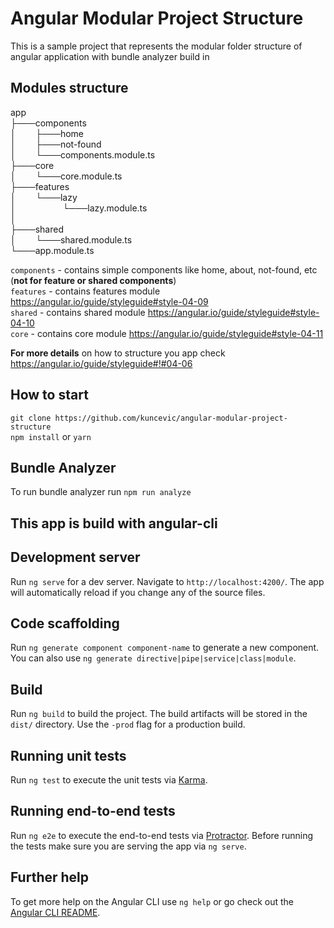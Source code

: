 # Angular Modular Project Structure

This is a sample project that represents the modular folder structure of angular application with bundle analyzer build in

## Modules structure

 app  
   ├───components  
   │   &nbsp;&nbsp;&nbsp;&nbsp;&nbsp;&nbsp;&nbsp;├───home  
   │   &nbsp;&nbsp;&nbsp;&nbsp;&nbsp;&nbsp;&nbsp;├───not-found  
   │   &nbsp;&nbsp;&nbsp;&nbsp;&nbsp;&nbsp;&nbsp;└───components.module.ts  
   ├───core  
   │   &nbsp;&nbsp;&nbsp;&nbsp;&nbsp;&nbsp;&nbsp;└───core.module.ts  
   ├───features  
   │   &nbsp;&nbsp;&nbsp;&nbsp;&nbsp;&nbsp;&nbsp;└───lazy  
   │   &nbsp;&nbsp;&nbsp;&nbsp;&nbsp;&nbsp;&nbsp;&nbsp;&nbsp;&nbsp;&nbsp;&nbsp;&nbsp;&nbsp;&nbsp;&nbsp;&nbsp;&nbsp;└───lazy.module.ts  
   │   
   ├───shared  
   │   &nbsp;&nbsp;&nbsp;&nbsp;&nbsp;&nbsp;&nbsp;└───shared.module.ts  
   └───app.module.ts 
	 
`components` - contains simple components like home, about, not-found, etc (**not for feature or shared components**)  
`features` - contains features module <a href="https://angular.io/guide/styleguide#style-04-09" target="_blank">https://angular.io/guide/styleguide#style-04-09</a>  
`shared` - contains shared module <a href="https://angular.io/guide/styleguide#style-04-10" target="_blank">https://angular.io/guide/styleguide#style-04-10</a>  
`core` - contains core module <a href="https://angular.io/guide/styleguide#style-04-11" target="_blank">https://angular.io/guide/styleguide#style-04-11</a>  

**For more details** on how to structure you app check https://angular.io/guide/styleguide#!#04-06

## How to start

`git clone https://github.com/kuncevic/angular-modular-project-structure`  
`npm install` or `yarn`

## Bundle Analyzer

To run bundle analyzer run `npm run analyze`

## This app is build with angular-cli

## Development server

Run `ng serve` for a dev server. Navigate to `http://localhost:4200/`. The app will automatically reload if you change any of the source files.

## Code scaffolding

Run `ng generate component component-name` to generate a new component. You can also use `ng generate directive|pipe|service|class|module`.

## Build

Run `ng build` to build the project. The build artifacts will be stored in the `dist/` directory. Use the `-prod` flag for a production build.

## Running unit tests

Run `ng test` to execute the unit tests via [Karma](https://karma-runner.github.io).

## Running end-to-end tests

Run `ng e2e` to execute the end-to-end tests via [Protractor](http://www.protractortest.org/).
Before running the tests make sure you are serving the app via `ng serve`.

## Further help

To get more help on the Angular CLI use `ng help` or go check out the [Angular CLI README](https://github.com/angular/angular-cli/blob/master/README.md).
